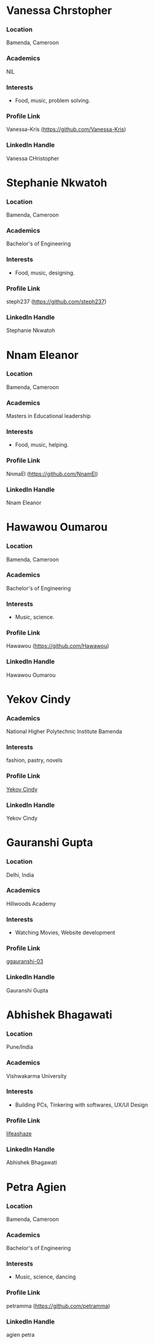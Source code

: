 # Vanessa Chrstopher

### Location

Bamenda, Cameroon

### Academics

NIL

### Interests

- Food, music, problem solving.

### Profile Link

Vanessa-Kris (https://github.com/Vanessa-Kris)

### LinkedIn Handle

Vanessa CHristopher

# Stephanie Nkwatoh

### Location

Bamenda, Cameroon

### Academics

Bachelor's of Engineering

### Interests

- Food, music, designing.

### Profile Link

steph237 (https://github.com/steph237)

### LinkedIn Handle

Stephanie Nkwatoh


# Nnam Eleanor

### Location

Bamenda, Cameroon

### Academics

Masters in Educational leadership

### Interests

- Food, music, helping.


### Profile Link

NnmaEl (https://github.com/NnamEl)

### LinkedIn Handle

Nnam Eleanor


# Hawawou Oumarou

### Location

Bamenda, Cameroon

### Academics
Bachelor's of Engineering

### Interests

- Music, science.

### Profile Link

Hawawou (https://github.com/Hawawou)

### LinkedIn Handle

Hawawou Oumarou

# Yekov Cindy

### Academics
National Higher Polytechnic Institute Bamenda

### Interests
fashion, pastry, novels

### Profile Link
[Yekov Cindy](https://github.com/tcyekov)

### LinkedIn Handle

Yekov Cindy


# Gauranshi Gupta

### Location

Delhi, India

### Academics

Hillwoods Academy

### Interests

- Watching Movies, Website development

### Profile Link

[ggauranshi-03](https://github.com/ggauranshi-03)

### LinkedIn Handle

Gauranshi Gupta



# Abhishek Bhagawati

### Location

Pune/India

### Academics

Vishwakarma University

### Interests

- Building PCs, Tinkering with softwares, UX/UI Design

### Profile Link

[lifeashaze](https://github.com/lifeashaze)

### LinkedIn Handle

Abhishek Bhagawati


# Petra Agien


### Location

Bamenda, Cameroon

### Academics

Bachelor's of Engineering

### Interests

- Music, science, dancing

### Profile Link

petramma (https://github.com/petramma)

### LinkedIn Handle

agien petra


